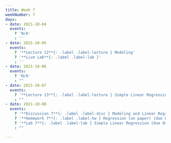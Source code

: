 ```yaml
---
title: Week 7
weekNumber: 7
days:
- date: 2021-10-04
  events:
    ? 'N/A'
    : ''
- date: 2021-10-05
  events:
    ? '**Lecture 12**{: .label .label-lecture } Modeling'
    ? '**Live Lab**{: .label .label-lab }'
    : ''
- date: 2021-10-06
  events:
    ? 'N/A'
    : ""
- date: 2021-10-07
  events:
    ? '**Lecture 13**{: .label .label-lecture } Simple Linear Regression'
    : ""
- date: 2021-10-08
  events:
    ? '**Discussion 7**{: .label .label-disc } Modeling and Linear Regression'
    ? '**Homework 7**{: .label .label-hw } Regression (on paper) (due Oct 14)'
    ? '**Lab 7**{: .label .label-lab } Simple Linear Regression (due Oct 12)'
    : ""

---
```

